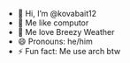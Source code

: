 - 👋 Hi, I’m @kovabait12
- 👀 Me like computor
- 💞️ Me love Breezy Weather
- 😄 Pronouns: he/him
- ⚡ Fun fact: Me use arch btw

<!---
kovabait12/kovabait12 is a ✨ special ✨ repository because its `README.md` (this file) appears on your GitHub profile.
You can click the Preview link to take a look at your changes.
--->
